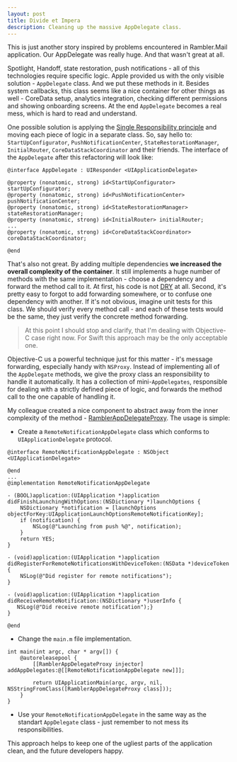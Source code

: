 ```yaml
---
layout: post
title: Divide et Impera
description: Cleaning up the massive AppDelegate class.
---
```


This is just another story inspired by problems encountered in Rambler.Mail application. Our AppDelegate was really huge. And that wasn't great at all.

Spotlight, Handoff, state restoration, push notifications - all of this technologies require specific logic. Apple provided us with the only visible solution - `AppDelegate` class. And we put these methods in it. Besides system callbacks, this class seems like a nice container for other things as well - CoreData setup, analytics integration,  checking different permissions and showing onboarding screens. At the end `AppDelegate` becomes a real mess, which is hard to read and understand.

<!--more-->

One possible solution is applying the [Single Responsibility principle](https://en.wikipedia.org/wiki/Single_responsibility_principle) and moving each piece of logic in a separate class. So, say hello to: `StartUpConfigurator`, `PushNotificationCenter`, `StateRestorationManager`, `InitialRouter`, `CoreDataStackCoordinator` and their friends. The interface of the `AppDelegate` after this refactoring will look like:

```objc
@interface AppDelegate : UIResponder <UIApplicationDelegate>

@property (nonatomic, strong) id<StartUpConfigurator> startUpConfigurator;
@property (nonatomic, strong) id<PushNotificationCenter> pushNotificationCenter;
@property (nonatomic, strong) id<StateRestorationManager> stateRestorationManager;
@property (nonatomic, strong) id<InitialRouter> initialRouter;
...
@property (nonatomic, strong) id<CoreDataStackCoordinator> coreDataStackCoordinator;

@end
```

That's also not great. By adding multiple dependencies **we increased the overall complexity of the container**. It still implements a huge number of methods with the same implementation - choose a dependency and forward the method call to it. At first, his code is not [DRY](https://en.wikipedia.org/wiki/Don%27t_repeat_yourself) at all. Second, it's pretty easy to forgot to add forwarding somewhere, or to confuse one dependency with another. If it's not obvious, imagine unit tests for this class. We should verify every method call - and each of these tests would be the same, they just verify the concrete method forwarding.

> At this point I should stop and clarify, that I'm dealing with Objective-C case right now. For Swift this approach may be the only acceptable one.

Objective-C us a powerful technique just for this matter - it's message forwarding, especially handy with `NSProxy`. Instead of implementing all of the `AppDelegate` methods, we give the proxy class an responsibility to handle it automatically. It has a collection of mini-`AppDelegates`, responsible for dealing with a strictly defined piece of logic, and forwards the method call to the one capable of handling it.

My colleague created a nice component to abstract away from the inner complexity of the method - [RamblerAppDelegateProxy](https://github.com/rambler-ios/RamblerAppDelegateProxy). The usage is simple:

- Create a `RemoteNotificationAppDelegate` class which conforms to `UIApplicationDelegate` protocol.

```objc
@interface RemoteNotificationAppDelegate : NSObject <UIApplicationDelegate>

@end
...
@implementation RemoteNotificationAppDelegate

- (BOOL)application:(UIApplication *)application didFinishLaunchingWithOptions:(NSDictionary *)launchOptions {
    NSDictionary *notification = [launchOptions objectForKey:UIApplicationLaunchOptionsRemoteNotificationKey];
    if (notification) {
        NSLog(@"Launching from push %@", notification);
    }
    return YES;
}

- (void)application:(UIApplication *)application didRegisterForRemoteNotificationsWithDeviceToken:(NSData *)deviceToken {
    NSLog(@"Did register for remote notifications");
}

- (void)application:(UIApplication *)application didReceiveRemoteNotification:(NSDictionary *)userInfo {
   NSLog(@"Did receive remote notification");}
}

@end
```

- Change the `main.m` file implementation.

```objc
int main(int argc, char * argv[]) {
    @autoreleasepool {
        [[RamblerAppDelegateProxy injector] addAppDelegates:@[[RemoteNotificationAppDelegate new]]];

        return UIApplicationMain(argc, argv, nil, NSStringFromClass([RamblerAppDelegateProxy class]));
    }
}
```

- Use your `RemoteNotificationAppDelegate` in the same way as the standart `AppDelegate` class - just remember to not mess its responsibilities.

This approach helps to keep one of the ugliest parts of the application clean, and the future developers happy.